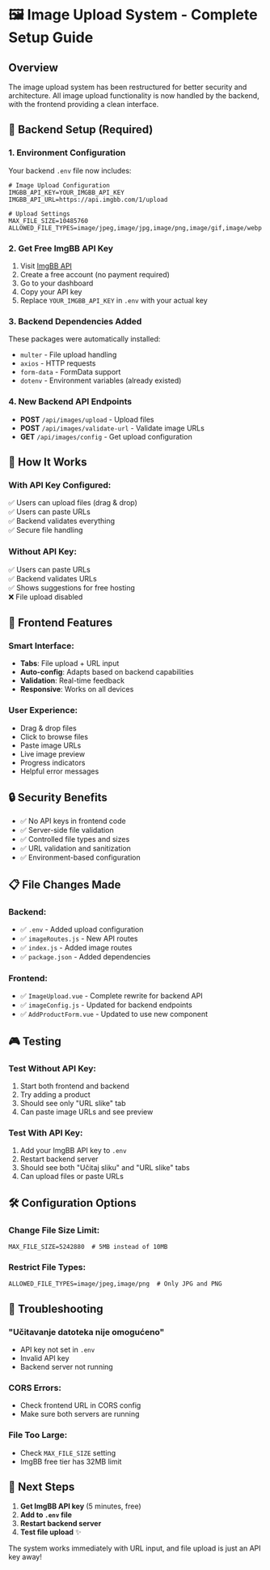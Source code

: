 # 🖼️ Image Upload System - Complete Setup Guide

## Overview

The image upload system has been restructured for better security and architecture. All image upload functionality is now handled by the backend, with the frontend providing a clean interface.

## 🔧 Backend Setup (Required)

### 1. Environment Configuration

Your backend `.env` file now includes:

```env
# Image Upload Configuration
IMGBB_API_KEY=YOUR_IMGBB_API_KEY
IMGBB_API_URL=https://api.imgbb.com/1/upload

# Upload Settings
MAX_FILE_SIZE=10485760
ALLOWED_FILE_TYPES=image/jpeg,image/jpg,image/png,image/gif,image/webp
```

### 2. Get Free ImgBB API Key

1. Visit [ImgBB API](https://api.imgbb.com/)
2. Create a free account (no payment required)
3. Go to your dashboard
4. Copy your API key
5. Replace `YOUR_IMGBB_API_KEY` in `.env` with your actual key

### 3. Backend Dependencies Added

These packages were automatically installed:

- `multer` - File upload handling
- `axios` - HTTP requests
- `form-data` - FormData support
- `dotenv` - Environment variables (already existed)

### 4. New Backend API Endpoints

- **POST** `/api/images/upload` - Upload files
- **POST** `/api/images/validate-url` - Validate image URLs
- **GET** `/api/images/config` - Get upload configuration

## 🎯 How It Works

### With API Key Configured:

✅ Users can upload files (drag & drop)  
✅ Users can paste URLs  
✅ Backend validates everything  
✅ Secure file handling

### Without API Key:

✅ Users can paste URLs  
✅ Backend validates URLs  
✅ Shows suggestions for free hosting  
❌ File upload disabled

## 🚀 Frontend Features

### Smart Interface:

- **Tabs**: File upload + URL input
- **Auto-config**: Adapts based on backend capabilities
- **Validation**: Real-time feedback
- **Responsive**: Works on all devices

### User Experience:

- Drag & drop files
- Click to browse files
- Paste image URLs
- Live image preview
- Progress indicators
- Helpful error messages

## 🔒 Security Benefits

- ✅ No API keys in frontend code
- ✅ Server-side file validation
- ✅ Controlled file types and sizes
- ✅ URL validation and sanitization
- ✅ Environment-based configuration

## 📋 File Changes Made

### Backend:

- ✅ `.env` - Added upload configuration
- ✅ `imageRoutes.js` - New API routes
- ✅ `index.js` - Added image routes
- ✅ `package.json` - Added dependencies

### Frontend:

- ✅ `ImageUpload.vue` - Complete rewrite for backend API
- ✅ `imageConfig.js` - Updated for backend endpoints
- ✅ `AddProductForm.vue` - Updated to use new component

## 🎮 Testing

### Test Without API Key:

1. Start both frontend and backend
2. Try adding a product
3. Should see only "URL slike" tab
4. Can paste image URLs and see preview

### Test With API Key:

1. Add your ImgBB API key to `.env`
2. Restart backend server
3. Should see both "Učitaj sliku" and "URL slike" tabs
4. Can upload files or paste URLs

## 🛠️ Configuration Options

### Change File Size Limit:

```env
MAX_FILE_SIZE=5242880  # 5MB instead of 10MB
```

### Restrict File Types:

```env
ALLOWED_FILE_TYPES=image/jpeg,image/png  # Only JPG and PNG
```

## 🚨 Troubleshooting

### "Učitavanje datoteka nije omogućeno"

- API key not set in `.env`
- Invalid API key
- Backend server not running

### CORS Errors:

- Check frontend URL in CORS config
- Make sure both servers are running

### File Too Large:

- Check `MAX_FILE_SIZE` setting
- ImgBB free tier has 32MB limit

## 🎯 Next Steps

1. **Get ImgBB API key** (5 minutes, free)
2. **Add to `.env` file**
3. **Restart backend server**
4. **Test file upload** ✨

The system works immediately with URL input, and file upload is just an API key away!
